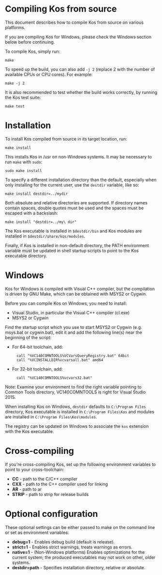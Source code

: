 Compiling Kos from source
=========================

This document describes how to compile Kos from source on various platforms.

If you are compiling Kos for Windows, please check the Windows section below
before continuing.

To compile Kos, simply run:

    make

To speed up the build, you can also add `-j 2` (replace 2 with the number of
available CPUs or CPU cores).  For example:

    make -j 2

It is also recommended to test whether the build works correctly, by running
the Kos test suite:

    make test


Installation
============

To install Kos compiled from source in its target location, run:

    make install

This installs Kos in /usr on non-Windows systems.  It may be necessary
to run `make` with `sudo`:

    sudo make install

To specify a different installation directory than the default, especially
when only installing for the current user, use the `destdir` variable,
like so:

    make install destdir=../mydir

Both absolute and relative directories are supported.  If directory names
contain spaces, double quotes must be used and the spaces must be escaped
with a backslash:

    make install "destdir=../my\ dir"

The Kos executable is installed in `$destdir/bin` and Kos modules are installed
in `$destdir/share/kos/modules`.

Finally, if Kos is installed in non-default directory, the PATH environment
variable must be updated in shell startup scripts to point to the Kos
executable directory.


Windows
=======

Kos for Windows is compiled with Visual C++ compiler, but the compilation is
driven by GNU Make, which can be obtained with MSYS2 or Cygwin.

Before you can compile Kos on Windows, you need to install:

* Visual Studio, in particular the Visual C++ compiler (cl.exe)
* MSYS2 or Cygwin

Find the startup script which you use to start MSYS2 or Cygwin (e.g. msys.bat
or cygwin.bat), edit it and add the following line(s) near the beginning of
the script:

* For 64-bit toolchain, add:

        call "%VC140COMNTOOLS%VCVarsQueryRegistry.bat" 64bit
        call "%VCINSTALLDIR%vcvarsall.bat" amd64

* For 32-bit toolchain, add:

        call "%VC140COMNTOOLS%vcvars32.bat"

Note: Examine your environment to find the right variable pointing to
Common Tools directory, VC140COMNTOOLS is right for Visual Studio 2015.

When installing Kos on Windows, `destdir` defaults to `C:\Program Files`
directory, Kos executable is installed in `C:\Program Files\Kos` and
modules are installed in `C:\Program Files\Kos\modules`.

The registry can be updated on Windows to associate the `kos` extension
with the Kos executable.


Cross-compiling
===============

If you're cross-compiling Kos, set up the following environment variables to
point to your cross-toolchain:

* **CC** - path to the C/C++ compiler
* **CXX** - path to the C++ compiler used for linking
* **AR** - path to ar
* **STRIP** - path to strip for release builds


Optional configuration
======================

These optional settings can be either passed to make on the command line or
set as environment variables:

* **debug=1** - Enables debug build (default is release).
* **strict=1** - Enables strict warnings, treats warnings as errors.
* **native=1** - (Non-Windows platforms) Enables optimizations for the
current system; the produced executables may not work on other, older systems.
* **destdir=path** - Specifies installation directory, relative or absolute.
